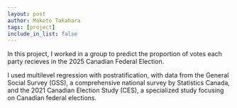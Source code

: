 ```yaml
---
layout: post
author: Makoto Takahara
tags: [project]
include_in_list: false
---
```


In this project, I worked in a group to predict the proportion of votes each party recieves in the 2025 Canadian Federal Election. 

I used multilevel regression with postratification, with data from the General Social Survey (GSS), a comprehensive national survey by Statistics Canada, and the 2021 Canadian Election Study (CES), a specialized study focusing on Canadian federal elections.


